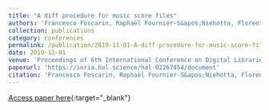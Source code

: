 ```yaml
---
title: "A diff procedure for music score files"
authors: 'Francesco Foscarin, Raphaël Fournier-S&apos;Niehotta, Florent Jacquemard'
collection: publications
category: conferences
permalink: /publication/2019-11-01-A-diff-procedure-for-music-score-files
date: 2019-11-01
venue: 'Proceedings of 6th International Conference on Digital Libraries for Musicology (DLfM)'
paperurl: 'https://inria.hal.science/hal-02267454/document'
citation: 'Francesco Foscarin, Raphaël Fournier-S&apos;Niehotta, Florent Jacquemard, &quot;A diff procedure for music score files&quot; In the proceedings of 6th International Conference on Digital Libraries for Musicology (DLfM), 2019.'
---
```

[Access paper here](https://inria.hal.science/hal-02267454){:target="_blank"}
